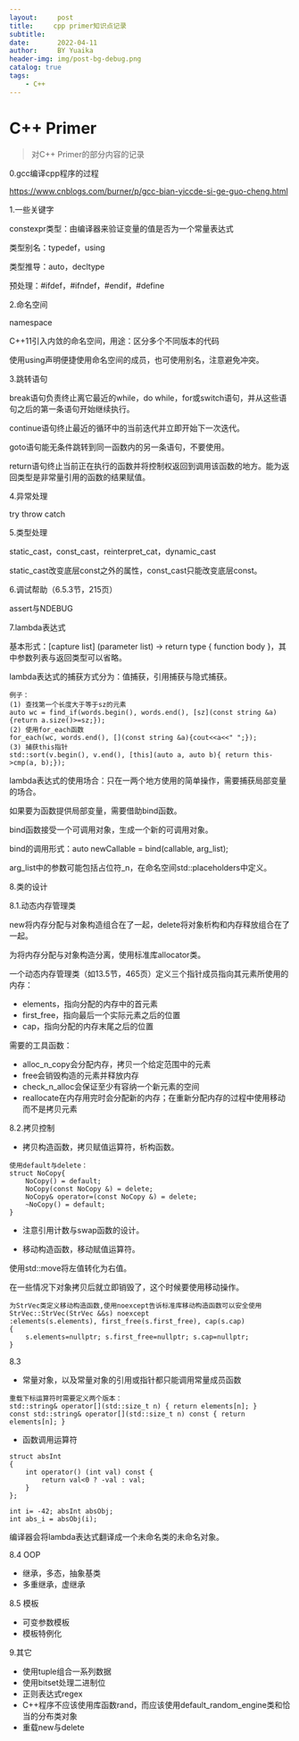```yaml
---
layout:     post
title:     cpp primer知识点记录
subtitle:   
date:       2022-04-11
author:     BY Yuaika
header-img: img/post-bg-debug.png
catalog: true
tags:
    - C++
---
```


# C++ Primer

> 对C++ Primer的部分内容的记录

0.gcc编译cpp程序的过程

https://www.cnblogs.com/burner/p/gcc-bian-yiccde-si-ge-guo-cheng.html



1.一些关键字

constexpr类型：由编译器来验证变量的值是否为一个常量表达式

类型别名：typedef，using

类型推导：auto，decltype

预处理：#ifdef，#ifndef，#endif，#define



2.命名空间

namespace

C++11引入内敛的命名空间，用途：区分多个不同版本的代码

使用using声明便捷使用命名空间的成员，也可使用别名，注意避免冲突。



3.跳转语句

break语句负责终止离它最近的while，do while，for或switch语句，并从这些语句之后的第一条语句开始继续执行。

continue语句终止最近的循环中的当前迭代并立即开始下一次迭代。

goto语句能无条件跳转到同一函数内的另一条语句，不要使用。

return语句终止当前正在执行的函数并将控制权返回到调用该函数的地方。能为返回类型是非常量引用的函数的结果赋值。



4.异常处理

try   throw catch



5.类型处理

static_cast，const_cast，reinterpret_cat，dynamic_cast

static_cast改变底层const之外的属性，const_cast只能改变底层const。



6.调试帮助（6.5.3节，215页）

assert与NDEBUG



7.lambda表达式

基本形式：[capture list] (parameter list) -> return type { function body }，其中参数列表与返回类型可以省略。

lambda表达式的捕获方式分为：值捕获，引用捕获与隐式捕获。

```
例子：
(1) 查找第一个长度大于等于sz的元素
auto wc = find_if(words.begin(), words.end(), [sz](const string &a){return a.size()>=sz;});
(2) 使用for_each函数 
for_each(wc, words.end(), [](const string &a){cout<<a<<" ";});
(3) 捕获this指针
std::sort(v.begin(), v.end(), [this](auto a, auto b){ return this->cmp(a, b);});
```

lambda表达式的使用场合：只在一两个地方使用的简单操作，需要捕获局部变量的场合。

如果要为函数提供局部变量，需要借助bind函数。

bind函数接受一个可调用对象，生成一个新的可调用对象。

bind的调用形式：auto newCallable = bind(callable, arg_list);

arg_list中的参数可能包括占位符_n，在命名空间std::placeholders中定义。



8.类的设计

8.1.动态内存管理类

new将内存分配与对象构造组合在了一起，delete将对象析构和内存释放组合在了一起。

为将内存分配与对象构造分离，使用标准库allocator类。

一个动态内存管理类（如13.5节，465页）定义三个指针成员指向其元素所使用的内存：

- elements，指向分配的内存中的首元素
- first_free，指向最后一个实际元素之后的位置
- cap，指向分配的内存末尾之后的位置

需要的工具函数：

- alloc_n_copy会分配内存，拷贝一个给定范围中的元素
- free会销毁构造的元素并释放内存
- check_n_alloc会保证至少有容纳一个新元素的空间
- reallocate在内存用完时会分配新的内存；在重新分配内存的过程中使用移动而不是拷贝元素

8.2.拷贝控制

- 拷贝构造函数，拷贝赋值运算符，析构函数。


```
使用default与delete：
struct NoCopy{
	NoCopy() = default;
	NoCopy(const NoCopy &) = delete;
	NoCopy& operator=(const NoCopy &) = delete;
	~NoCopy() = default;
}
```

- 注意引用计数与swap函数的设计。


- 移动构造函数，移动赋值运算符。

使用std::move将左值转化为右值。

在一些情况下对象拷贝后就立即销毁了，这个时候要使用移动操作。

```
为StrVec类定义移动构造函数,使用noexcept告诉标准库移动构造函数可以安全使用
StrVec::StrVec(StrVec &&s) noexcept
:elements(s.elements), first_free(s.first_free), cap(s.cap)
{
	s.elements=nullptr; s.first_free=nullptr; s.cap=nullptr;
}
```

8.3

- 常量对象，以及常量对象的引用或指针都只能调用常量成员函数

```
重载下标运算符时需要定义两个版本：
std::string& operator[](std::size_t n) { return elements[n]; }
const std::string& operator[](std::size_t n) const { return elements[n]; }
```

- 函数调用运算符

```
struct absInt
{
	int operator() (int val) const {
		return val<0 ? -val : val;
	}
};

int i= -42; absInt absObj;
int abs_i = absObj(i);
```

编译器会将lambda表达式翻译成一个未命名类的未命名对象。

8.4 OOP

- 继承，多态，抽象基类
- 多重继承，虚继承

8.5 模板

- 可变参数模板
- 模板特例化



9.其它

- 使用tuple组合一系列数据
- 使用bitset处理二进制位
- 正则表达式regex
- C++程序不应该使用库函数rand，而应该使用default_random_engine类和恰当的分布类对象
- 重载new与delete
